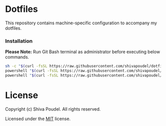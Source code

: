 # Dotfiles

This repository contains machine-specific configuration to accompany my dotfiles.

### Installation

**Please Note:** Run Git Bash terminal as administrator before executing below commands.

```bash
sh -c "$(curl -fsSL https://raw.githubusercontent.com/shivapoudel/dotfiles/main/git/zip-install.sh)" # Setup zip
powershell "$(curl -fsSL https://raw.githubusercontent.com/shivapoudel/dotfiles/main/git/install.ps1)" # Setup git
powershell "$(curl -fsSL https://raw.githubusercontent.com/shivapoudel/dotfiles/main/local/install.ps1)" # Setup local
```

# License

Copyright (c) Shiva Poudel. All rights reserved.

Licensed under the [MIT](http://shivapoudel.mit-license.org) license.
